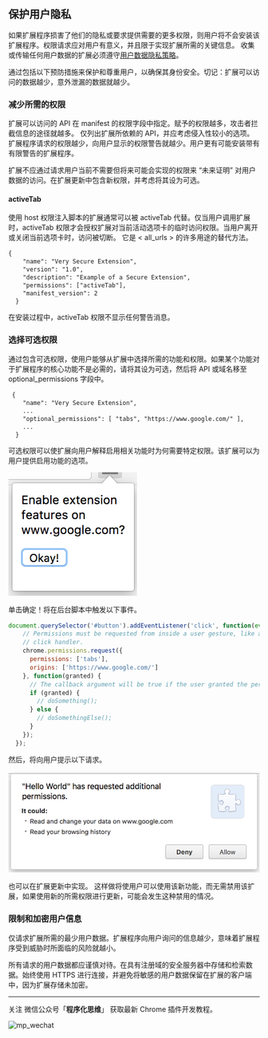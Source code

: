 ## 保护用户隐私

如果扩展程序损害了他们的隐私或要求提供需要的更多权限，则用户将不会安装该扩展程序。权限请求应对用户有意义，并且限于实现扩展所需的关键信息。 收集或传输任何用户数据的扩展必须遵守[用户数据隐私策略](https://developer.chrome.com/webstore/program_policies#userdata)。

通过包括以下预防措施来保护和尊重用户，以确保其身份安全。切记：扩展可以访问的数据越少，意外泄漏的数据就越少。

### 减少所需的权限

扩展可以访问的 API 在 manifest 的权限字段中指定。赋予的权限越多，攻击者拦截信息的途径就越多。 仅列出扩展所依赖的 API，并应考虑侵入性较小的选项。扩展程序请求的权限越少，向用户显示的权限警告就越少。用户更有可能安装带有有限警告的扩展程序。

扩展不应通过请求用户当前不需要但将来可能会实现的权限来 “未来证明” 对用户数据的访问。在扩展更新中包含新权限，并考虑将其设为可选。

#### activeTab

使用 host 权限注入脚本的扩展通常可以被 activeTab 代替。仅当用户调用扩展时，activeTab 权限才会授权扩展对当前活动选项卡的临时访问权限。当用户离开或关闭当前选项卡时，访问被切断。 它是 < all_urls > 的许多用途的替代方法。

```
{
    "name": "Very Secure Extension",
    "version": "1.0",
    "description": "Example of a Secure Extension",
    "permissions": ["activeTab"],
    "manifest_version": 2
  }
```

在安装过程中，activeTab 权限不显示任何警告消息。

### 选择可选权限

通过包含可选权限，使用户能够从扩展中选择所需的功能和权限。如果某个功能对于扩展程序的核心功能不是必需的，请将其设为可选，然后将 API 或域名移至 optional_permissions 字段中。

```
 {
    "name": "Very Secure Extension",
    ...
    "optional_permissions": [ "tabs", "https://www.google.com/" ],
    ...
  }
```

可选权限可以使扩展向用户解释启用相关功能时为何需要特定权限。该扩展可以为用户提供启用功能的选项。

![enable_html](./assets/enable_html.png)

单击确定！将在后台脚本中触发以下事件。

``` js
document.querySelector('#button').addEventListener('click', function(event) {
    // Permissions must be requested from inside a user gesture, like a button's
    // click handler.
    chrome.permissions.request({
      permissions: ['tabs'],
      origins: ['https://www.google.com/']
    }, function(granted) {
      // The callback argument will be true if the user granted the permissions.
      if (granted) {
        // doSomething();
      } else {
        // doSomethingElse();
      }
    });
  });
```

然后，将向用户提示以下请求。

![enable_permissions](./assets/enable_permissions.png)


也可以在扩展更新中实现。 这样做将使用户可以使用该新功能，而无需禁用该扩展，如果使用新的所需权限进行更新，可能会发生这种禁用的情况。

### 限制和加密用户信息

仅请求扩展所需的最少用户数据。扩展程序向用户询问的信息越少，意味着扩展程序受到威胁时所面临的风险就越小。

所有请求的用户数据都应谨慎对待。在具有注册域的安全服务器中存储和检索数据。始终使用 HTTPS 进行连接，并避免将敏感的用户数据保留在扩展的客户端中，因为扩展存储未加密。


-------

关注 微信公众号「**程序化思维**」 获取最新 Chrome 插件开发教程。

![mp_wechat](/mp1.png)






